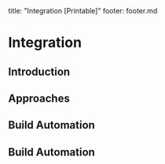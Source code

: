 <frontmatter>
title: "Integration [Printable]"
footer: footer.md
</frontmatter>

<link rel="stylesheet" href="{{baseUrl}}/css/textbook.css">

<div class="website-content">

<div id="main">

# Integration

## Introduction

<include src="introduction/what/unit-inParent-asFlat-print.md" boilerplate />

## Approaches

<include src="approaches/lateVsEarly/unit-inParent-asFlat-print.md" boilerplate />
<include src="approaches/bigBangVsIncremental/unit-inParent-asFlat-print.md" boilerplate />
<include src="approaches/topDownVsBottomUp/unit-inParent-asFlat-print.md" boilerplate />

## Build Automation

<include src="buildAutomation/what/unit-inParent-asFlat-print.md" boilerplate />
<include src="buildAutomation/continuousIntegrationDeployment/unit-inParent-asFlat-print.md" boilerplate />

## Build Automation

<include src="more/review/unit-inParent-asFlat-print.md" boilerplate />

</div>

</div>
